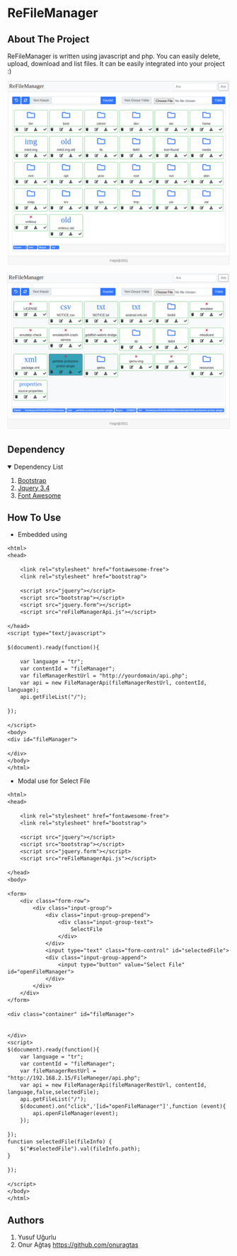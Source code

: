 
# ReFileManager

## About The Project

ReFileManager is written using javascript and php. You can easily delete, upload, download and list files. It can be easily integrated into your project :)


![screenshot](screenshot/Screenshot1.png)

![screenshot](screenshot/Screenshot.png)

## Dependency

<details open="open">
  <summary> Dependency List </summary>
  <ol>
    <li>
      <a href="https://getbootstrap.com/docs/4.0/getting-started/introduction/">Bootstrap</a>
    </li>
    <li>
      <a href="https://jquery.com/download/">Jquery 3.4</a>
    </li>
    <li><a href="https://fontawesome.com/">Font Awesome</a></li>
  </ol>
</details>


## How To Use

* Embedded using
```
<html>
<head>

    <link rel="stylesheet" href="fontawesome-free">
    <link rel="stylesheet" href="bootstrap">
    
    <script src="jquery"></script>
    <script src="bootstrap"></script>
    <script src="jquery.form"></script>
    <script src="reFileManagerApi.js"></script>
    
</head>
<script type="text/javascript">

$(document).ready(function(){

    var language = "tr";
    var contentId = "fileManager";
    var fileManagerRestUrl = "http://yourdomain/api.php";
    var api = new FileManagerApi(fileManagerRestUrl, contentId, language);
    api.getFileList("/");
    
});
    
</script>
<body>
<div id="fileManager">
    
</div>
</body>
</html>
```

* Modal use for Select File
```
<html>
<head>

    <link rel="stylesheet" href="fontawesome-free">
    <link rel="stylesheet" href="bootstrap">
    
    <script src="jquery"></script>
    <script src="bootstrap"></script>
    <script src="jquery.form"></script>
    <script src="reFileManagerApi.js"></script>
    
</head>
<body>

<form>
    <div class="form-row">
        <div class="input-group">
            <div class="input-group-prepend">
                <div class="input-group-text">
                    SelectFile
                </div>
            </div>
            <input type="text" class="form-control" id="selectedFile">
            <div class="input-group-append">
                <input type="button" value="Select File" id="openFileManager">
            </div>
        </div>
    </div>
</form>

<div class="container" id="fileManager">


</div>
<script>
$(document).ready(function(){
    var language = "tr";
    var contentId = "fileManager";
    var fileManagerRestUrl = "http://192.168.2.15/FileManeger/api.php";
    var api = new FileManagerApi(fileManagerRestUrl, contentId, language,false,selectedFile);
    api.getFileList("/");
    $(document).on("click",'[id="openFileManager"]',function (event){
        api.openFileManager(event);
    });

});
function selectedFile(fileInfo) {
    $("#selectedFile").val(fileInfo.path);
}
    
});
    
</script>
</body>
</html>
```


## Authors

1. Yusuf Uğurlu
2. Onur Ağtaş https://github.com/onuragtas